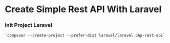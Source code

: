 # Create Simple Rest API With Laravel


### Init Project Laravel
	`composer --create-project --prefer-dist laravel/laravel php-rest-api`
